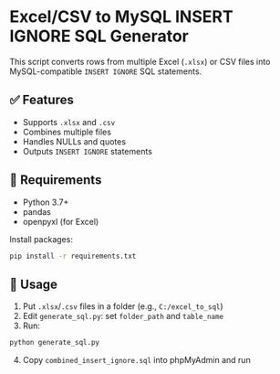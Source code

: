 # Excel/CSV to MySQL INSERT IGNORE SQL Generator

This script converts rows from multiple Excel (`.xlsx`) or CSV files into MySQL-compatible `INSERT IGNORE` SQL statements.

## ✅ Features
- Supports `.xlsx` and `.csv`
- Combines multiple files
- Handles NULLs and quotes
- Outputs `INSERT IGNORE` statements

## 🔧 Requirements
- Python 3.7+
- pandas
- openpyxl (for Excel)

Install packages:
```bash
pip install -r requirements.txt
```

## 🚀 Usage
1. Put `.xlsx`/`.csv` files in a folder (e.g., `C:/excel_to_sql`)
2. Edit `generate_sql.py`: set `folder_path` and `table_name`
3. Run:
```bash
python generate_sql.py
```
4. Copy `combined_insert_ignore.sql` into phpMyAdmin and run

